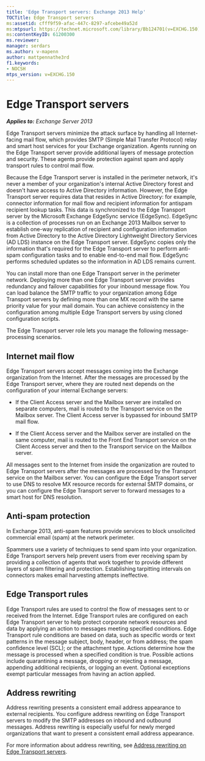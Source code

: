 ```yaml
---
title: 'Edge Transport servers: Exchange 2013 Help'
TOCTitle: Edge Transport servers
ms:assetid: cfff9f59-afac-447c-8297-afcebe49a52d
ms:mtpsurl: https://technet.microsoft.com/library/Bb124701(v=EXCHG.150)
ms:contentKeyID: 61200300
ms.reviewer: 
manager: serdars
ms.author: v-mapenn
author: mattpennathe3rd
f1.keywords:
- NOCSH
mtps_version: v=EXCHG.150
---
```


# Edge Transport servers

_**Applies to:** Exchange Server 2013_

Edge Transport servers minimize the attack surface by handling all Internet-facing mail flow, which provides SMTP (Simple Mail Transfer Protocol) relay and smart host services for your Exchange organization. Agents running on the Edge Transport server provide additional layers of message protection and security. These agents provide protection against spam and apply transport rules to control mail flow.

Because the Edge Transport server is installed in the perimeter network, it's never a member of your organization's internal Active Directory forest and doesn't have access to Active Directory information. However, the Edge Transport server requires data that resides in Active Directory: for example, connector information for mail flow and recipient information for antispam recipient lookup tasks. This data is synchronized to the Edge Transport server by the Microsoft Exchange EdgeSync service (EdgeSync). EdgeSync is a collection of processes run on an Exchange 2013 Mailbox server to establish one-way replication of recipient and configuration information from Active Directory to the Active Directory Lightweight Directory Services (AD LDS) instance on the Edge Transport server. EdgeSync copies only the information that's required for the Edge Transport server to perform anti-spam configuration tasks and to enable end-to-end mail flow. EdgeSync performs scheduled updates so the information in AD LDS remains current.

You can install more than one Edge Transport server in the perimeter network. Deploying more than one Edge Transport server provides redundancy and failover capabilities for your inbound message flow. You can load balance the SMTP traffic to your organization among Edge Transport servers by defining more than one MX record with the same priority value for your mail domain. You can achieve consistency in the configuration among multiple Edge Transport servers by using cloned configuration scripts.

The Edge Transport server role lets you manage the following message-processing scenarios.

## Internet mail flow

Edge Transport servers accept messages coming into the Exchange organization from the Internet. After the messages are processed by the Edge Transport server, where they are routed next depends on the configuration of your internal Exchange servers:

  - If the Client Access server and the Mailbox server are installed on separate computers, mail is routed to the Transport service on the Mailbox server. The Client Access server is bypassed for inbound SMTP mail flow.

  - If the Client Access server and the Mailbox server are installed on the same computer, mail is routed to the Front End Transport service on the Client Access server and then to the Transport service on the Mailbox server.

All messages sent to the Internet from inside the organization are routed to Edge Transport servers after the messages are processed by the Transport service on the Mailbox server. You can configure the Edge Transport server to use DNS to resolve MX resource records for external SMTP domains, or you can configure the Edge Transport server to forward messages to a smart host for DNS resolution.

## Anti-spam protection

In Exchange 2013, anti-spam features provide services to block unsolicited commercial email (spam) at the network perimeter.

Spammers use a variety of techniques to send spam into your organization. Edge Transport servers help prevent users from ever receiving spam by providing a collection of agents that work together to provide different layers of spam filtering and protection. Establishing tarpitting intervals on connectors makes email harvesting attempts ineffective.

## Edge Transport rules

Edge Transport rules are used to control the flow of messages sent to or received from the Internet. Edge Transport rules are configured on each Edge Transport server to help protect corporate network resources and data by applying an action to messages meeting specified conditions. Edge Transport rule conditions are based on data, such as specific words or text patterns in the message subject, body, header, or from address; the spam confidence level (SCL); or the attachment type. Actions determine how the message is processed when a specified condition is true. Possible actions include quarantining a message, dropping or rejecting a message, appending additional recipients, or logging an event. Optional exceptions exempt particular messages from having an action applied.

## Address rewriting

Address rewriting presents a consistent email address appearance to external recipients. You configure address rewriting on Edge Transport servers to modify the SMTP addresses on inbound and outbound messages. Address rewriting is especially useful for newly merged organizations that want to present a consistent email address appearance.

For more information about address rewriting, see [Address rewriting on Edge Transport servers](address-rewriting-on-edge-transport-servers-exchange-2013-help.md).
